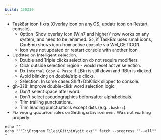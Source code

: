 ```yaml
---
build: 160310
---
```


* TaskBar icon fixes (Overlay icon on any OS, update icon on Restart console).
  * Option ‘Show overlay icon (Win7 and higher)’ now works on any system,
    and need to be renamed. So, if TaskBar uses small icons, ConEmu shows
    icon from active console via WM_GETICON.
  * Icon was not updated on restart console with another icon.
* Updates on Intelligent selection.
  * Double and Triple clicks selection do not require modifiers.
  * Click outside selection region - would reset active selection.
  * Do `Internal Copy & Paste` if LBtn is still down and RBtn is clicked.
  * Avoid blinking on double/triple clicks.
  * Selection: In some cases Shift+DblClick slipped to console.
* gh-328: Improve double-click word selection logic.
  * Don't select space after word.
  * Don't select pseudographics before/after alphabeticals.
  * Trim trailing punctuations.
  * Trim leading punctuations except dots (e.g. `.bashrc`).
* Fix wrong quotation rules on Settings/Environment. Was not working properly:

~~~
echo ""
echo """C:\Program Files\Git\bin\git.exe"" fetch --progress ""--all"" "
~~~
